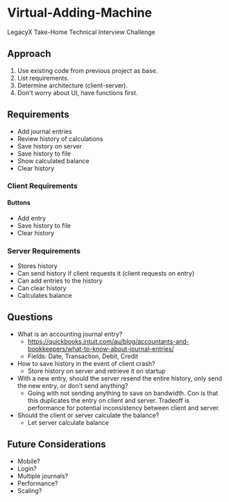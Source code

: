# Virtual-Adding-Machine

LegacyX Take-Home Technical Interview Challenge

## Approach

1. Use existing code from previous project as base.
2. List requirements.
3. Determine architecture (client-server).
4. Don't worry about UI, have functions first.

## Requirements

- Add journal entries
- Review history of calculations
- Save history on server
- Save history to file
- Show calculated balance
- Clear history

### Client Requirements

#### Buttons

- Add entry
- Save history to file
- Clear history

### Server Requirements

- Stores history
- Can send history if client requests it (client requests on entry)
- Can add entries to the history
- Can clear history
- Calculates balance

## Questions

- What is an accounting journal entry?
  - https://quickbooks.intuit.com/au/blog/accountants-and-bookkeepers/what-to-know-about-journal-entries/
  - Fields: Date, Transaction, Debit, Credit
- How to save history in the event of client crash?
  - Store history on server and retrieve it on startup
- With a new entry, should the server resend the entire history, only send the new entry, or don't send anything?
  - Going with not sending anything to save on bandwidth. Con is that this duplicates the entry on client and server. Tradeoff is performance for potential inconsistency between client and server.
- Should the client or server calculate the balance?
  - Let server calculate balance

## Future Considerations

- Mobile?
- Login?
- Multiple journals?
- Performance?
- Scaling?
